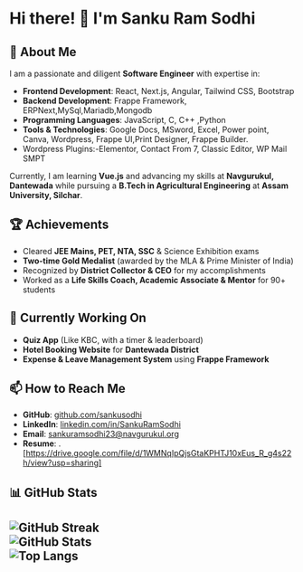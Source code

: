 # Hi there! 👋 I'm Sanku Ram Sodhi

## 🚀 About Me
I am a passionate and diligent **Software Engineer** with expertise in:
- **Frontend Development**: React, Next.js, Angular, Tailwind CSS, Bootstrap  
- **Backend Development**: Frappe Framework, ERPNext,MySql,Mariadb,Mongodb  
- **Programming Languages**: JavaScript, C, C++ ,Python
- **Tools & Technologies**: Google Docs, MSword, Excel, Power point, Canva, Wordpress, Frappe UI,Print Designer, Frappe Builder.
- Wordpress Plugins:-Elementor, Contact From 7, Classic Editor, WP Mail SMPT

Currently, I am learning **Vue.js** and advancing my skills at **Navgurukul, Dantewada** while pursuing a **B.Tech in Agricultural Engineering** at **Assam University, Silchar**.

## 🏆 Achievements  
- Cleared **JEE Mains, PET, NTA, SSC** & Science Exhibition exams  
- **Two-time Gold Medalist** (awarded by the MLA & Prime Minister of India)  
- Recognized by **District Collector & CEO** for my accomplishments  
- Worked as a **Life Skills Coach, Academic Associate & Mentor** for 90+ students  

## 🌱 Currently Working On  
- **Quiz App** (Like KBC, with a timer & leaderboard)  
- **Hotel Booking Website** for **Dantewada District**  
- **Expense & Leave Management System** using **Frappe Framework**  

## 📫 How to Reach Me  
- **GitHub**: [github.com/sankusodhi](https://https://github.com/sankusodhi)  
- **LinkedIn**: [linkedin.com/in/SankuRamSodhi](linkedin.com/in/sanku-ram-sodhi-331191291)  
- **Email**: [sankuramsodhi23@navgurukul.org](mailto:your-sankuramsodhi23@navgurukul.org)
- **Resume**: .[https://drive.google.com/file/d/1WMNqIpQjsGtaKPHTJ10xEus_R_g4s22h/view?usp=sharing]

## 📊 GitHub Stats  
![GitHub Streak](https://github-readme-streak-stats.herokuapp.com/?user=SankuRamSodhi&theme=radical)  
![GitHub Stats](https://github-readme-stats.vercel.app/api?username=SankuRamSodhi&show_icons=true&theme=radical)  
![Top Langs](https://github-readme-stats.vercel.app/api/top-langs/?username=SankuRamSodhi&layout=compact&theme=radical)  
---

<!---
sankusodhi/sankusodhi is a ✨ special ✨ repository because its `README.md` (this file) appears on your GitHub profile.
You can click the Preview link to take a look at your changes.
--->
